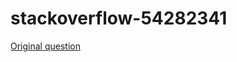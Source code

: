 # stackoverflow-54282341

[Original question](https://stackoverflow.com/questions/54282341/how-can-i-write-a-test-with-for-a-function-wich-depends-of-return-of-other/54303058#54303058)
